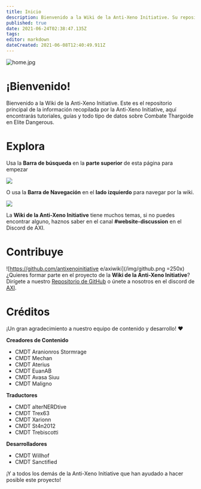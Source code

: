 ```yaml
---
title: Inicio
description: Bienvenido a la Wiki de la Anti-Xeno Initiative. Su repositorio completo para Combate Anti-Xeno.
published: true
date: 2021-06-24T02:38:47.135Z
tags:
editor: markdown
dateCreated: 2021-06-08T12:40:49.911Z
---
```


![home.jpg](/img/home.jpg)

# ¡Bienvenido!

Bienvenido a la Wiki de la Anti-Xeno Initiative. Este es el repositorio principal de la información recopilada por la Anti-Xeno Initiative, aquí encontrarás tutoriales, guías y todo tipo de datos sobre Combate Thargoide en Elite Dangerous.


# Explora

Usa la **Barra de búsqueda** en la **parte superior** de esta página para empezar

![](/img/2021-06-21_15_15_32-home___anti-xeno_initiative_wiki_-_beta.png)

O usa la **Barra de Navegación** en el **lado izquierdo** para navegar por la wiki.

![](/img/2021-06-21_15_17_34-home___anti-xeno_initiative_wiki_-_beta.png)

La **Wiki de la Anti-Xeno Initiative** tiene muchos temas, si no puedes encontrar alguno, haznos saber en el canal **#website-discussion** en el Discord de AXI.

# Contribuye
!\[https://github.com/antixenoinitiative e/axiwiki\](/img/github.png =250x) ¿Quieres formar parte en el proyecto de la **Wiki de la Anti-Xeno Initiative**? Dirígete a nuestro [Repositorio de GitHub](https://github.com/antixenoinitiative/axiwiki) o únete a nosotros en el discord de [AXI](https://discord.gg/bqmDxdm).

# Créditos

¡Un gran agradecimiento a nuestro equipo de contenido y desarrollo! ❤️

**Creadores de Contenido**
- CMDT Aranionros Stormrage
- CMDT Mechan
- CMDT Aterius
- CMDT EuanAB
- CMDT Avasa Siuu
- CMDT Maligno

**Traductores**
- CMDT alterNERDtive
- CMDT Trex63
- CMDT Xarionn
- CMDT St4n2012
- CMDT Trebiscotti

**Desarrolladores**
- CMDT Willhof
- CMDT Sanctified

¡Y a todos los demás de la Anti-Xeno Initiative que han ayudado a hacer posible este proyecto!
